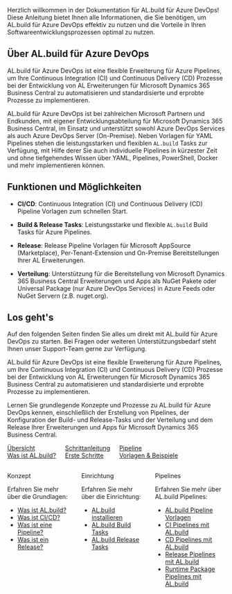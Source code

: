 Herzlich willkommen in der Dokumentation für AL.build für Azure DevOps! Diese Anleitung bietet Ihnen alle Informationen, die Sie benötigen, um AL.build für Azure DevOps effektiv zu nutzen und die Vorteile in Ihren Softwareentwicklungsprozessen optimal zu nutzen.

## Über AL.build für Azure DevOps

AL.build für Azure DevOps ist eine flexible Erweiterung für Azure Pipelines, um Ihre Continuous Integration (CI) und Continuous Delivery (CD) Prozesse bei der Entwicklung von AL Erweiterungen für Microsoft Dynamics 365 Business Central zu automatisieren und standardisierte und erprobte Prozesse zu implementieren.

AL.build für Azure DevOps ist bei zahlreichen Microsoft Partnern und Endkunden, mit eigener Entwicklungsabteilung für Microsoft Dynamics 365 Business Central, im Einsatz und unterstützt sowohl Azure DevOps Services als auch Azure DevOps Server (On-Premise). Neben Vorlagen für YAML Pipelines stehen die leistungsstarken und flexiblen `AL.build` Tasks zur Verfügung, mit Hilfe derer Sie auch individuelle Pipelines in kürzester Zeit und ohne tiefgehendes Wissen über YAML, Pipelines, PowerShell, Docker und mehr implementieren können.

## Funktionen und Möglichkeiten

- **CI/CD**: Continuous Integration (CI) und Continuous Delivery (CD) Pipeline Vorlagen zum schnellen Start.

- **Build & Release Tasks**: Leistungsstarke und flexible `AL.build` Build Tasks für Azure Pipelines.

- **Release**: Release Pipeline Vorlagen für Microsoft AppSource (Marketplace), Per-Tenant-Extension und On-Premise Bereitstellungen Ihrer AL Erweiterungen.

- **Verteilung**: Unterstützung für die Bereitstellung von Microsoft Dynamics 365 Business Central Erweiterungen und Apps als NuGet Pakete oder Universal Package (nur Azure DevOps Services) in Azure Feeds oder NuGet Servern (z.B. nuget.org).

## Los geht's

Auf den folgenden Seiten finden Sie alles um direkt mit AL.build für Azure DevOps zu starten. Bei Fragen oder weiteren Unterstützungsbedarf steht Ihnen unser Support-Team gerne zur Verfügung.

AL.build für Azure DevOps ist eine flexible Erweiterung für Azure Pipelines, um Ihre Continuous Integration (CI) und Continuous Delivery (CD) Prozesse bei der Entwicklung von AL Erweiterungen für Microsoft Dynamics 365 Business Central zu automatisieren und standardisierte und erprobte Prozesse zu implementieren.

Lernen Sie grundlegende Konzepte und Prozesse zu AL.build für Azure DevOps kennen, einschließlich der Erstellung von Pipelines, der Konfiguration der Build- und Release-Tasks und der Verteilung und dem Release Ihrer Erweiterungen und Apps für Microsoft Dynamics 365 Business Central.

<div class="columns">
    <div>
        <a href="al-build-whatis/">
            <div>
                <div><i class="fa-duotone fa-map"></i></div>
                <div>&Uuml;bersicht</div>
                <div>Was ist AL.build?</div>
            </div>
        </a>
    </div>
    <div>
        <a href="get-started/">
            <div>
                <div><i class="fa-duotone fa-ballot-check"></i></div>
                <div>Schrittanleitung</div>
                <div>Erste Schritte</div>
            </div>
        </a>
    </div>
    <div>
        <a href="templates/">
            <div>
                <div><i class="fa-duotone fa-book-open-cover"></i></div>
                <div>Pipeline</div>
                <div>Vorlagen & Beispiele</div>
            </div>
        </a>
    </div>
</div>

<div class="columns" style="margin-top: 30px;">
    <div>
        <span class="columns-title">Konzept</span>
        <p>
            Erfahren Sie mehr über die Grundlagen:
            <ul class="fa-ul">
                <li><span class="fa-li"><i class="fa-solid fa-code-branch"></i></span><a href="al-build-whatis/">Was ist AL.build?</a></li>
                <li><span class="fa-li"><i class="fa-solid fa-code-compare"></i></span><a href="al-build-whatis/#cicd">Was ist CI/CD?</a></li>
                <li><span class="fa-li"><i class="fa-solid fa-robot"></i></span><a href="al-build-whatis/#pipeline">Was ist eine Pipeline?</a></li>
                <li><span class="fa-li"><i class="fa-solid fa-hands-holding-diamond"></i></span><a href="al-build-whatis/#release">Was ist ein Release?</a></li>
            </ul>            
        </p>
    </div>
    <div>
        <span class="columns-title">Einrichtung</span>
        <p>
            Erfahren Sie mehr über die Einrichtung:
            <ul class="fa-ul">
                <li><span class="fa-li"><i class="fa-solid fa-screwdriver-wrench"></i></span><a href="install-and-setup/">AL.build installieren</a></li>
                <li><span class="fa-li"><i class="fa-solid fa-gear-complex-code"></i></span><a href="build-tasks/">AL.build Build Tasks</a></li>
                <li><span class="fa-li"><i class="fa-solid fa-rocket-launch"></i></span><a href="release-task/">AL.build Release Tasks</a></li>
            </ul>
        </p>
    </div>
    <div>
         <span class="columns-title">Pipelines</span>
             <p>
                Erfahren Sie mehr über AL.build Pipelines:
                <ul class="fa-ul">
                    <li><span class="fa-li"><i class="fa-sharp fa-solid fa-pen-ruler"></i></span><a href="templates/">AL.build Pipeline Vorlagen</a></li>
                    <li><span class="fa-li"><i class="fa-solid fa-code"></i></span><a href="templates/ci-pipeline/">CI Pipelines mit AL.build</a></li>
                    <li><span class="fa-li"><i class="fa-solid fa-infinity"></i></span><a href="templates/cd-pipeline/">CD Pipelines mit AL.build</a></li>
                    <li><span class="fa-li"><i class="fa-solid fa-rocket-launch"></i></span><a href="templates/release-pipeline/">Release Pipelines mit AL.build</a></li>
                    <li><span class="fa-li"><i class="fa-solid fa-cubes"></i></span><a href="templates/runtime-package-pipeline/">Runtime Package Pipelines mit AL.build</a></li>
                </ul>
            </p>
    </div>
</div>